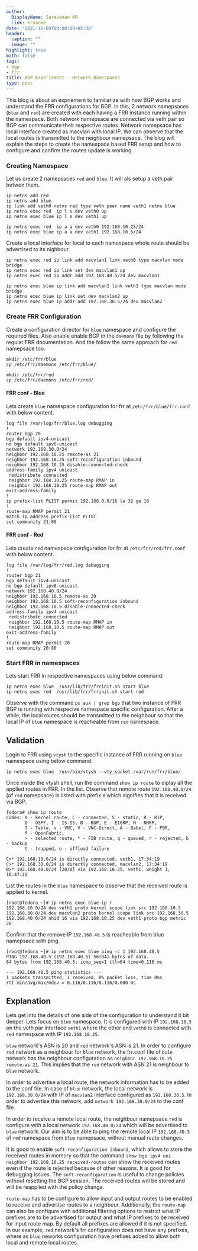 ```yaml
---
author:
  DisplayName: Saravanan KR
  Link: krsacme
date: "2021-11-09T09:00:00+05:30"
header:
  caption: ""
  image: ""
highlight: true
math: false
tags:
- bgp
- frr
title: BGP Experiement - Network Namespaces
type: post
---
```


This blog is about an expriement to familiarize with how BGP works and
understand the FRR configurations for BGP. In this, 2 network namepsaces
(`blue` and `red`) are created with each having a FRR instance running within
the namespace. Both network namepsace are connected via veth pair so BGP can
communicate their respective routes. Network namepsace has local interface
created as macvlan with local IP. We can observe that the local routes is
transmitted to the neighbour namepsace. The blog will explain the steps to
create the namespace based FRR setup and how to configure and confirm the
routes update is working.

### Creating Namespace

Let us create 2 namepsaces `red` and `blue`. It will als setup a veth pair
betwen them.

```
ip netns add red
ip netns add blue
ip link add veth0 netns red type veth peer name veth1 netns blue
ip netns exec red  ip l s dev veth0 up
ip netns exec blue ip l s dev veth1 up

ip netns exec red  ip a a dev veth0 192.168.10.25/24
ip netns exec blue ip a a dev veth1 192.168.10.5/24
```

Create a local interface for local to each namespace whole route should be
advertised to its nighbour.

```
ip netns exec red ip link add macvlan1 link veth0 type macvlan mode bridge
ip netns exec red ip link set dev macvlan1 up
ip netns exec red ip addr add 192.168.40.5/24 dev macvlan1

ip netns exec blue ip link add macvlan2 link veth1 type macvlan mode bridge
ip netns exec blue ip link set dev macvlan2 up
ip netns exec blue ip addr add 192.168.30.5/24 dev macvlan2
```

### Create FRR Configuration

Create a configuration director for `blue` namespace and configure the
required files. Also enable enable BGP in the `daemons` file by following the
regular FRR documentation. And the follow the same approach for `red`
namepsace too.

```
mkdir /etc/frr/blue
cp /etc/frr/daemons /etc/frr/blue/

mkdir /etc/frr/red
cp /etc/frr/daemons /etc/frr/red/
```

#### FRR conf - Blue

Lets create `blue` namespace configuration for frr at `/etc/frr/blue/frr.conf`
with below content.

```
log file /var/log/frr/blue.log debugging
!
router bgp 20
bgp default ipv4-unicast
no bgp default ipv6-unicast
network 192.168.30.0/24
neighbor 192.168.10.25 remote-as 21
neighbor 192.168.10.25 soft-reconfiguration inbound
neighbor 192.168.10.25 disable-connected-check
address-family ipv4 unicast
 redistribute connected
 neighbor 192.168.10.25 route-map RMAP in
 neighbor 192.168.10.25 route-map RMAP out
exit-address-family
!
ip prefix-list PLIST permit 192.168.0.0/16 le 32 ge 16
!
route-map RMAP permit 21
match ip address prefix-list PLIST
set community 21:80
```

#### FRR conf - Red

Lets create `red` namespace configuration for frr at `/etc/frr/red/frr.conf`
with below content.

```
log file /var/log/frr/red.log debugging
!
router bgp 21
bgp default ipv4-unicast
no bgp default ipv6-unicast
network 192.168.40.0/24
neighbor 192.168.10.5 remote-as 20
neighbor 192.168.10.5 soft-reconfiguration inbound
neighbor 192.168.10.5 disable-connected-check
address-family ipv4 unicast
 redistribute connected
 neighbor 192.168.10.5 route-map RMAP in
 neighbor 192.168.10.5 route-map RMAP out
exit-address-family
!
route-map RMAP permit 20
set community 20:80
```

### Start FRR in namespaces

Lets start FRR in respective namespaces using below command:

```
ip netns exec blue  /usr/lib/frr/frrinit.sh start blue
ip netns exec red  /usr/lib/frr/frrinit.sh start red
```

Observe with the command `ps aux | grep bgp` that two instance of FRR BGP is
running with respecive namespace specific configuration. After a while, the
local routes should be transmitted to the neighbour so that the local IP of
`blue` namespace is reacheable from `red` namespace.


## Validation

Login to FRR using `vtysh` to the specific instance of FRR running on `blue`
namespace using below command:

```
ip netns exec blue  /usr/bin/vtysh --vty_socket /var/run/frr/blue/
```

Once inside the vtysh shell, run the command `show ip route` to diplay all the
applied routes in FRR. In the list. Observe that remote route
`192.168.40.0/24` (of `red` namepsace) is listed with prefix `B` which
signifies that it is received via BGP.

```
fedora# show ip route
Codes: K - kernel route, C - connected, S - static, R - RIP,
       O - OSPF, I - IS-IS, B - BGP, E - EIGRP, N - NHRP,
       T - Table, v - VNC, V - VNC-Direct, A - Babel, F - PBR,
       f - OpenFabric,
       > - selected route, * - FIB route, q - queued, r - rejected, b - backup
       t - trapped, o - offload failure

C>* 192.168.10.0/24 is directly connected, veth1, 17:34:19
C>* 192.168.30.0/24 is directly connected, macvlan2, 17:34:19
B>* 192.168.40.0/24 [20/0] via 192.168.10.25, veth1, weight 1, 16:47:21
```

List the routes in the `blue` namespace to observe that the received route is
applied to kernel.

```
[root@fedora ~]# ip netns exec blue ip r
192.168.10.0/24 dev veth1 proto kernel scope link src 192.168.10.5
192.168.30.0/24 dev macvlan2 proto kernel scope link src 192.168.30.5
192.168.40.0/24 nhid 16 via 192.168.10.25 dev veth1 proto bgp metric 20
```

Confirm that the remove IP `192.168.40.5` is reacheable from blue namepsace
with ping.

```
[root@fedora ~]# ip netns exec blue ping -c 1 192.168.40.5
PING 192.168.40.5 (192.168.40.5) 56(84) bytes of data.
64 bytes from 192.168.40.5: icmp_seq=1 ttl=64 time=0.116 ms

--- 192.168.40.5 ping statistics ---
1 packets transmitted, 1 received, 0% packet loss, time 0ms
rtt min/avg/max/mdev = 0.116/0.116/0.116/0.000 ms
```

## Explanation

Lets get into the details of one side of the configuration to understand it
bit deeper. Lets focus on `blue` namespace. It is configured with IP
`192.168.10.5` on the veth par interface `veth1` where the other end `veth0`
is connected with `red` namespace with IP `192.168.10.25`.

`blue` network's ASN is 20 and `red` network's ASN is 21. In order to
configure `red` network as a neighbour for `blue` network, the frr.conf file
of `bule` network has the neighbour configuration as `neighbor 192.168.10.25
remote-as 21`. This implies that the `red` network with ASN 21 is neighbour
to `blue` network.

In order to advertise a local route, the network information has to be added
to the conf file. In case of `blue` network, the local network is
`192.168.30.0/24` with IP of `macvlan2` interface configured as
`192.168.30.5`. In order to advertise this network, add `network
192.168.30.0/24` to the conf file.

In order to receive a remote local route, the neighbour namepsace `red` is
configure with a local network `192.168.40.0/24` which will be advertised to
`blue` network. Our aim is to be able to ping the remote local IP
`192.168.40.5` of `red` namespace from `blue` namepsace, without manual route
changes.

It is good to enable `soft-reconfiguration inbound`, which allows to store the
received routes in memory so that the command `show bgp ipv4 uni neighbor
192.168.10.25 received-routes` can show the received routes even if the route
is rejected because of other reasons. It is good for debugging issues. The
`soft-reconfiguration` is useful to change policies without resetting the BGP
session. The received routes will be stored and will be reapplied with the
policy change.

`route-map` has to be configure to allow input and output routes to be enabled
to receive and advertise routes to a neighbour. Additionally, the `route-map`
can also be configure with additional filtering options to restrict what IP
prefixes are to be advertised for output and what IP prefixes to be received
for input route map. By default all prefixes are allowed if it is not
specified. In our example, `red` network's frr configuration does not have
any prefixes, where as `blue` neworks configuration have prefixes added to
allow both local and remote local routes.

